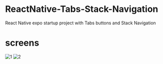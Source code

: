 # ReactNative-Tabs-Stack-Navigation
React Native expo startup project with Tabs buttons and Stack Navigation

# screens

![1](https://github.com/ialexss/ReactNative-Tabs-Stack-Navigation/assets/107780424/2d70668b-1ea7-4eea-9cf4-963fae5afe42)
![2](https://github.com/ialexss/ReactNative-Tabs-Stack-Navigation/assets/107780424/fbba2db6-5c8a-459d-b4e9-43beb2d5cd3d)
